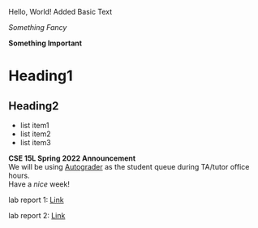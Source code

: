 Hello, World!
Added Basic Text

*Something Fancy*

**Something Important**

# Heading1

## Heading2

- list item1
- list item2
- list item3


**CSE 15L Spring 2022 Announcement**  
We will be using [Autograder](https://autograder.ucsd.edu) as the student queue during TA/tutor office hours.  
Have a _nice_ week!

lab report 1:
[Link](https://tysprouse.github.io/cse15l-lab-reports/lab-report-1-week-2.html)

lab report 2:
[Link](https://tysprouse.github.io/cse15l-lab-reports/lab-report-2-week-4.html)
